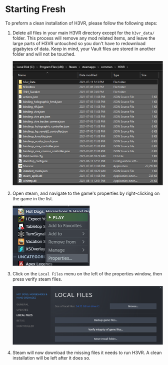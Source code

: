 # Starting Fresh

To preform a clean installation of H3VR, please follow the following steps:

1. Delete all files in your main H3VR directory except for the `h3vr_data/` folder. This process will remove any mod related items, and leave the large parts of H3VR untouched so you don't have to redownload gigabytes of data. Keep in mind, your Vault files are stored in another folder and will not be touched.

    ![image](Images/Starting-Fresh-Directory-Select.png)

2. Open steam, and navigate to the game's properties by right-clicking on the game in the list.

    ![image](Images/Starting-Fresh-Steam-Properties.png)

3. Click on the `Local Files` menu on the left of the properties window, then press verify steam files.

    ![image](Images/Starting-Fresh-Local-Files.png)

4. Steam will now download the missing files it needs to run H3VR. A clean installation will be left after it does so.
